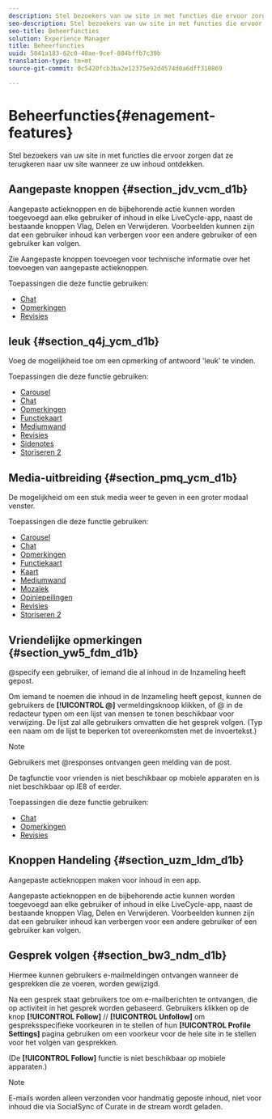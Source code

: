 ```yaml
---
description: Stel bezoekers van uw site in met functies die ervoor zorgen dat ze terugkeren naar uw site wanneer ze uw inhoud ontdekken.
seo-description: Stel bezoekers van uw site in met functies die ervoor zorgen dat ze terugkeren naar uw site wanneer ze uw inhoud ontdekken.
seo-title: Beheerfuncties
solution: Experience Manager
title: Beheerfuncties
uuid: 5841a183-62c0-40ae-9cef-884bffb7c39b
translation-type: tm+mt
source-git-commit: 0c5420fcb3ba2e12375e92d4574d0a6dff310869

---
```



# Beheerfuncties{#enagement-features}

Stel bezoekers van uw site in met functies die ervoor zorgen dat ze terugkeren naar uw site wanneer ze uw inhoud ontdekken.

## Aangepaste knoppen {#section_jdv_vcm_d1b}

Aangepaste actieknoppen en de bijbehorende actie kunnen worden toegevoegd aan elke gebruiker of inhoud in elke LiveCycle-app, naast de bestaande knoppen Vlag, Delen en Verwijderen. Voorbeelden kunnen zijn dat een gebruiker inhoud kan verbergen voor een andere gebruiker of een gebruiker kan volgen.

Zie Aangepaste knoppen toevoegen voor technische informatie over het toevoegen van aangepaste actieknoppen.

Toepassingen die deze functie gebruiken:

* [Chat](../c-about-apps/c-chat-app/c-chat-app.md#c_chat_app)
* [Opmerkingen](/help/using/c-about-apps/c-comments/c-comments.md)
* [Revisies](../c-about-apps/c-reviews-app/c-reviews-app.md#c_reviews_app)

## leuk {#section_q4j_ycm_d1b}

Voeg de mogelijkheid toe om een opmerking of antwoord &#39;leuk&#39; te vinden.

Toepassingen die deze functie gebruiken:

* [Carousel](../c-about-apps/c-carousel-app/c-carousel-app.md#c_carousel_app)
* [Chat](../c-about-apps/c-chat-app/c-chat-app.md#c_chat_app)
* [Opmerkingen](/help/using/c-about-apps/c-comments/c-comments.md)
* [Functiekaart](../c-about-apps/c-feature-card-app/c-feature-card-app.md#c_feature_card_app)
* [Mediumwand](../c-about-apps/c-media-wall-app/c-media-wall-app.md#c_media_wall_app)
* [Revisies](../c-about-apps/c-reviews-app/c-reviews-app.md#c_reviews_app)
* [Sidenotes](../c-about-apps/c-sidenotes-app/c-sidenotes-app.md#c_sidenotes_app)
* [Storiseren 2](../c-about-apps/c-storify2/c-storify2.md#c_storify2)

## Media-uitbreiding {#section_pmq_ycm_d1b}

De mogelijkheid om een stuk media weer te geven in een groter modaal venster.

Toepassingen die deze functie gebruiken:

* [Carousel](../c-about-apps/c-carousel-app/c-carousel-app.md#c_carousel_app)
* [Chat](../c-about-apps/c-chat-app/c-chat-app.md#c_chat_app)
* [Opmerkingen](/help/using/c-about-apps/c-comments/c-comments.md)
* [Functiekaart](../c-about-apps/c-feature-card-app/c-feature-card-app.md#c_feature_card_app)
* [Kaart](../c-about-apps/c-map-app/c-map-app.md#c_map_app)
* [Mediumwand](../c-about-apps/c-media-wall-app/c-media-wall-app.md#c_media_wall_app)
* [Mozaïek](../c-about-apps/c-mosaic-app/c-mosaic-app.md#c_mosaic_app)
* [Opiniepeilingen](../c-about-apps/c-polls-app/c-polls-app.md#c_polls_app)
* [Revisies](../c-about-apps/c-reviews-app/c-reviews-app.md#c_reviews_app)
* [Storiseren 2](../c-about-apps/c-storify2/c-storify2.md#c_storify2)

## Vriendelijke opmerkingen {#section_yw5_fdm_d1b}

@specify een gebruiker, of iemand die al inhoud in de Inzameling heeft gepost.

Om iemand te noemen die inhoud in de Inzameling heeft gepost, kunnen de gebruikers de **[!UICONTROL @]** vermeldingsknoop klikken, of @ in de redacteur typen om een lijst van mensen te tonen beschikbaar voor verwijzing. De lijst zal alle gebruikers omvatten die het gesprek volgen. (Typ een naam om de lijst te beperken tot overeenkomsten met de invoertekst.)

>[!NOTE]
>
>Gebruikers met @responses ontvangen geen melding van de post.

De tagfunctie voor vrienden is niet beschikbaar op mobiele apparaten en is niet beschikbaar op IE8 of eerder.

Toepassingen die deze functie gebruiken:

* [Chat](../c-about-apps/c-chat-app/c-chat-app.md#c_chat_app)
* [Opmerkingen](/help/using/c-about-apps/c-comments/c-comments.md)
* [Revisies](../c-about-apps/c-reviews-app/c-reviews-app.md#c_reviews_app)

## Knoppen Handeling {#section_uzm_ldm_d1b}

Aangepaste actieknoppen maken voor inhoud in een app.

Aangepaste actieknoppen en de bijbehorende actie kunnen worden toegevoegd aan elke gebruiker of inhoud in elke LiveCycle-app, naast de bestaande knoppen Vlag, Delen en Verwijderen. Voorbeelden kunnen zijn dat een gebruiker inhoud kan verbergen voor een andere gebruiker of een gebruiker kan volgen.

## Gesprek volgen {#section_bw3_ndm_d1b}

Hiermee kunnen gebruikers e-mailmeldingen ontvangen wanneer de gesprekken die ze voeren, worden gewijzigd.

Na een gesprek staat gebruikers toe om e-mailberichten te ontvangen, die op activiteit in het gesprek worden gebaseerd. Gebruikers klikken op de knop **[!UICONTROL Follow]** // **[!UICONTROL Unfollow]** om gespreksspecifieke voorkeuren in te stellen of hun **[!UICONTROL Profile Settings]** pagina gebruiken om een voorkeur voor de hele site in te stellen voor het volgen van gesprekken.

(De **[!UICONTROL Follow]** functie is niet beschikbaar op mobiele apparaten.)

>[!NOTE]
>
>E-mails worden alleen verzonden voor handmatig geposte inhoud, niet voor inhoud die via SocialSync of Curate in de stream wordt geladen.

